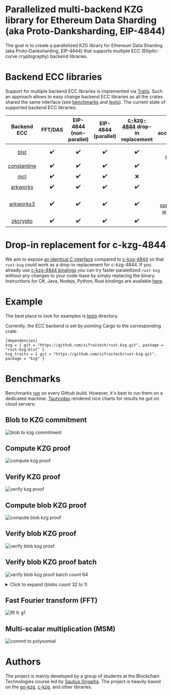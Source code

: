 # Parallelized multi-backend KZG library for Ethereum Data Sharding (aka Proto-Danksharding, EIP-4844)

The goal is to create a parallelized KZG library for Ethereum Data Sharding (aka Proto-Danksharding, EIP-4844) that supports multiple ECC (Elliptic-curve cryptography) backend libraries.

# Backend ECC libraries

Support for multiple backend ECC libraries is implemented via [Traits](https://github.com/sifraitech/kzg/blob/main/kzg/src/lib.rs). Such an approach allows to easy change backend ECC libraries as all the crates shared the same interface (see [benchmarks](https://github.com/sifraitech/kzg/tree/main/kzg-bench/src/benches) and [tests](https://github.com/sifraitech/kzg/tree/main/kzg-bench/src/tests)). The current state of supported backend ECC libraries:

| Backend ECC | FFT/DAS | EIP-4844 (non-parallel) | EIP-4844 (parallel) | [c-kzg-4844](https://github.com/ethereum/c-kzg-4844) drop-in replacement | GPU acceleration |
| :---: | :---: | :---: | :---: | :---: | :---: |
| [blst](https://github.com/supranational/blst) | :heavy_check_mark: | :heavy_check_mark: | :heavy_check_mark: | :heavy_check_mark: | :heavy_check_mark: via [sppark](https://github.com/supranational/sppark) |
| [constantine](https://github.com/mratsim/constantine) | :heavy_check_mark: | :heavy_check_mark: | :heavy_check_mark: | :heavy_check_mark: | :x: |
| [mcl](https://github.com/herumi/mcl) | :heavy_check_mark: | :heavy_check_mark: | :heavy_check_mark: | :x: | :x: |
| [arkworks](https://github.com/arkworks-rs/algebra) | :heavy_check_mark: | :heavy_check_mark: | :heavy_check_mark: | :heavy_check_mark: | :x: |
| [arkworks3](https://github.com/arkworks-rs/algebra/tree/v0.3.0) | :heavy_check_mark: | :heavy_check_mark: | :heavy_check_mark: | :heavy_check_mark: | :heavy_check_mark: via [sppark](https://github.com/supranational/sppark) and [wlc_msm](https://github.com/dunkirkturbo/wlc_msm/tree/master) | 
| [zkcrypto](https://github.com/zkcrypto/bls12_381) | :heavy_check_mark: | :heavy_check_mark: | :heavy_check_mark: | :heavy_check_mark: | :x: |


# Drop-in replacement for c-kzg-4844

We aim to expose [an identical C interface](https://github.com/sifraitech/rust-kzg/blob/b4de1923a6218ea37021d0f9e3bd375dbf529d34/blst-from-scratch/src/eip_4844.rs#L604:L835) compared to [c-kzg-4844](https://github.com/ethereum/c-kzg-4844) so that `rust-kzg` could work as a drop-in replacement for c-kzg-4844. If you already use [c-kzg-4844 bindings](https://github.com/ethereum/c-kzg-4844/tree/main/bindings) you can try faster paralellized `rust-kzg` without any changes to your code-base by simply replacing the binary. Instructions for C#, Java, Nodejs, Python, Rust bindings are available [here](https://github.com/sifraitech/rust-kzg/blob/main/blst/run-c-kzg-4844-tests.sh).

# Example

The best place to look for examples is [tests](https://github.com/sifraitech/kzg/tree/main/kzg-bench/src/tests) directory.

Currently, the ECC backend is set by pointing Cargo to the corresponding crate:

```
[dependencies]
kzg = { git = "https://github.com/sifraitech/rust-kzg.git", package = "rust-kzg-blst" }
kzg_traits = { git = "https://github.com/sifraitech/rust-kzg.git", package = "kzg" }
```

# Benchmarks

Benchmarks [run](https://github.com/sifraitech/kzg/blob/main/.github/workflows/benchmarks.yml) on every Github build. However, it's best to run them on a dedicated machine. [Tautvydas](https://github.com/belijzajac) rendered nice charts for results he got on cloud servers:

## Blob to KZG commitment

![blob to kzg commitment](images/blob_to_kzg_commitment.jpg)

## Compute KZG proof

![compute kzg proof](images/compute_kzg_proof.jpg)

## Verify KZG proof

![verify kzg proof](images/verify_kzg_proof.jpg)

## Compute blob KZG proof

![compute blob kzg proof](images/compute_blob_kzg_proof.jpg)

## Verify blob KZG proof

![verify blob kzg proof](images/verify_blob_kzg_proof.jpg)

## Verify blob KZG proof batch

![verify blob kzg proof batch count 64](images/verify_blob_kzg_proof_batch_64.jpg)

<details>
<summary>Click to expand (blobs count 32 to 1)</summary>

![verify blob kzg proof batch count 64](images/verify_blob_kzg_proof_batch_32.jpg)
![verify blob kzg proof batch count 64](images/verify_blob_kzg_proof_batch_16.jpg)
![verify blob kzg proof batch count 64](images/verify_blob_kzg_proof_batch_8.jpg)
![verify blob kzg proof batch count 64](images/verify_blob_kzg_proof_batch_4.jpg)
![verify blob kzg proof batch count 64](images/verify_blob_kzg_proof_batch_2.jpg)
![verify blob kzg proof batch count 64](images/verify_blob_kzg_proof_batch_1.jpg)

</details>

## Fast Fourier transform (FFT)

![fft fr g1](images/fft.png)

## Multi-scalar multiplication (MSM)

![commit to polynomial](images/multi_scalar_multiplication.png)

# Authors

The project is mainly developed by a group of students at the Blockchain Technologies course led by [Saulius Grigaitis](https://twitter.com/sauliuseth). The project is heavily based on the [go-kzg](https://github.com/protolambda/go-kzg), [c-kzg](https://github.com/benjaminion/c-kzg), and other libraries.
